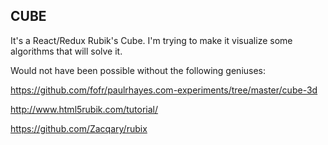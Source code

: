 ## CUBE

It's a React/Redux Rubik's Cube. I'm trying to make it visualize some algorithms that will solve it.

Would not have been possible without the following geniuses:

https://github.com/fofr/paulrhayes.com-experiments/tree/master/cube-3d

http://www.html5rubik.com/tutorial/

https://github.com/Zacqary/rubix
